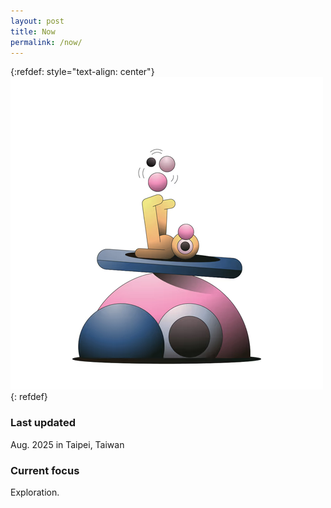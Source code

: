```yaml
---
layout: post
title: Now
permalink: /now/
---
```


{:refdef: style="text-align: center"}
![profile](/assets/pfp2.png)
{: refdef}

### Last updated
Aug. 2025 in Taipei, Taiwan

### Current focus
Exploration.
